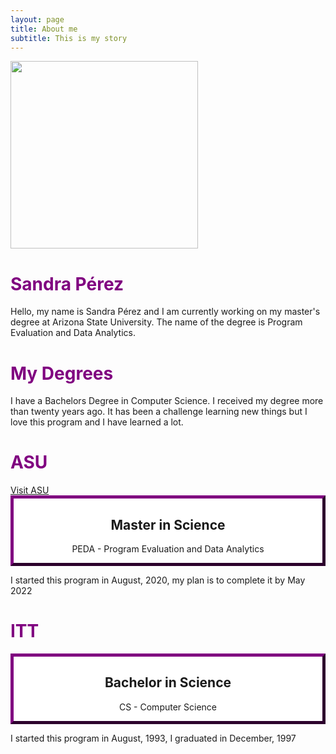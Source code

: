 ```yaml
---
layout: page
title: About me
subtitle: This is my story
---
```


<img src="../img/asu.png" height="300px" class="center">

<h1> Sandra Pérez </h1>

<div class = "example-class">

Hello, my name is Sandra Pérez and I am currently working on my master's degree at Arizona State University. The name of the degree is Program Evaluation and Data Analytics. 
  
</div>


<h1> My Degrees </h1>

I have a Bachelors Degree in Computer Science. I received my degree more than twenty years ago. It has been a challenge learning new things but I love this program and I have learned a lot.

<style>

h1 { color: purple }
  
mycustomtag { }
  .example-class { }
  
</style>


<html>
<head>
<style>
.myDiv {
  border: 5px outset purple;
  background-color: white;    
  text-align: center;
}
</style>
</head>
<body>

<h1> ASU </h1>
<a href="https://www.asu.edu/">Visit ASU</a> 
 
<div class="myDiv">
  <h2>Master in Science</h2>
  <p>PEDA - Program Evaluation and Data Analytics</p>
</div>

<p>I started this program in August, 2020, my plan is to complete it by May 2022</p>
  
</body>
</html>



<html2>
<head>
<style>
.myDiv {
  border: 5px outset purple;
  background-color: white;    
  text-align: center;
}
</style>
</head>
<body>

<h1> ITT </h1>
 
<div class="myDiv">
  <h2>Bachelor in Science</h2>
  <p>CS - Computer Science</p>
</div>

<p>I started this program in August, 1993, I graduated in December, 1997</p>

</body>
</html2>

